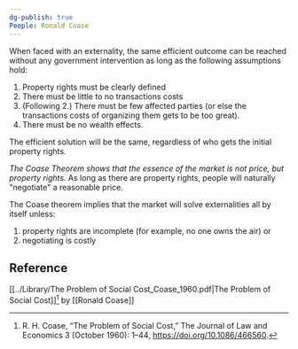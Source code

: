 ```yaml
---
dg-publish: true
People: Ronald Coase
---
```


When faced with an externality, the same efficient outcome can be reached without any government intervention as long as the following assumptions hold:

1.  Property rights must be clearly defined
2.  There must be little to no transactions costs
3.  (Following 2.) There must be few affected parties (or else the transactions costs of organizing them gets to be too great).
4.  There must be no wealth effects. 

The efficient solution will be the same, regardless of who gets the initial property rights.

*The Coase Theorem shows that the essence of the market is not price, but property rights.* As long as there are property rights, people will naturally "negotiate" a reasonable price.
  
The Coase theorem implies that the market will solve externalities all by itself unless:
1. property rights are incomplete (for example, no one owns the air) or 
2. negotiating is costly 

## Reference
[[../Library/The Problem of Social Cost_Coase_1960.pdf|The Problem of Social Cost]][^1] by [[Ronald Coase]]

[^1]: R. H. Coase, “The Problem of Social Cost,” The Journal of Law and Economics 3 (October 1960): 1–44, https://doi.org/10.1086/466560.